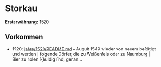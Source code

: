 # Storkau

**Ersterwähnung:** 1520

## Vorkommen
- 1520: [jahre/1520/README.md](../jahre/1520/README.md) – Auguſt 1549 wieder von neuem beſtätigt und werden |
folgende Dörfer, die zu Weißenfels oder zu Naumburg |
Bier zu holen ſ{huldig ſind, genan...
